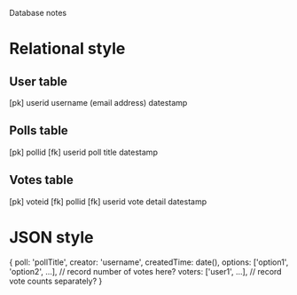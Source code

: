 Database notes

# Relational style

## User table
  [pk] userid
  username (email address)
  datestamp

## Polls table
  [pk] pollid 
  [fk] userid 
  poll title
  datestamp 

## Votes table
  [pk] voteid
  [fk] pollid
  [fk] userid
  vote detail
  datestamp

# JSON style

{
    poll: 'pollTitle',
    creator: 'username',
    createdTime: date(),
    options: ['option1', 'option2', ...], // record number of votes here?
    voters: ['user1', ...],
    // record vote counts separately?
}